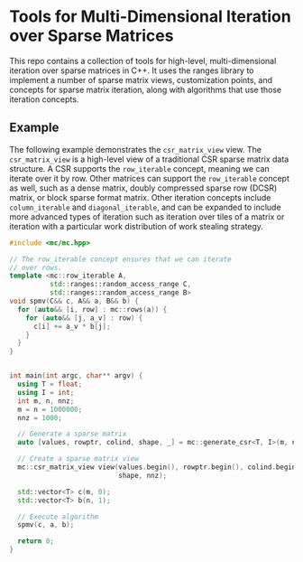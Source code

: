 # Tools for Multi-Dimensional Iteration over Sparse Matrices

This repo contains a collection of tools for high-level, multi-dimensional
iteration over sparse matrices in C++.  It uses the ranges library to implement
a number of sparse matrix views, customization points, and concepts for sparse
matrix iteration, along with algorithms that use those iteration concepts.

## Example

The following example demonstrates the `csr_matrix_view` view.  The
`csr_matrix_view` is a high-level view of a traditional CSR sparse matrix data
structure.  A CSR supports the `row_iterable` concept, meaning we can iterate
over it by row.  Other matrices can support the `row_iterable` concept as well,
such as a dense matrix, doubly compressed sparse row (DCSR) matrix, or block
sparse format matrix.  Other iteration concepts include `column_iterable` and
`diagonal_iterable`, and can be expanded to include more advanced types of
iteration such as iteration over tiles of a matrix or iteration with a
particular work distribution of work stealing strategy.

```cpp
#include <mc/mc.hpp>

// The row_iterable concept ensures that we can iterate
// over rows.
template <mc::row_iterable A,
          std::ranges::random_access_range C,
          std::ranges::random_access_range B>
void spmv(C&& c, A&& a, B&& b) {
  for (auto&& [i, row] : mc::rows(a)) {
    for (auto&& [j, a_v] : row) {
      c[i] += a_v * b[j];
    }
  }
}


int main(int argc, char** argv) {
  using T = float;
  using I = int;
  int m, n, nnz;
  m = n = 1000000;
  nnz = 1000;

  // Generate a sparse matrix
  auto [values, rowptr, colind, shape, _] = mc::generate_csr<T, I>(m, n, nnz);

  // Create a sparse matrix view
  mc::csr_matrix_view view(values.begin(), rowptr.begin(), colind.begin(),
                           shape, nnz);

  std::vector<T> c(m, 0);
  std::vector<T> b(n, 1);

  // Execute algorithm
  spmv(c, a, b);

  return 0;
}
```
